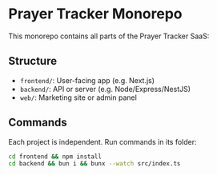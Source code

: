 # Prayer Tracker Monorepo

This monorepo contains all parts of the Prayer Tracker SaaS:

## Structure

- `frontend/`: User-facing app (e.g. Next.js)
- `backend/`: API or server (e.g. Node/Express/NestJS)
- `web/`: Marketing site or admin panel

## Commands

Each project is independent. Run commands in its folder:

```bash
cd frontend && npm install
cd backend && bun i && bunx --watch src/index.ts
```
